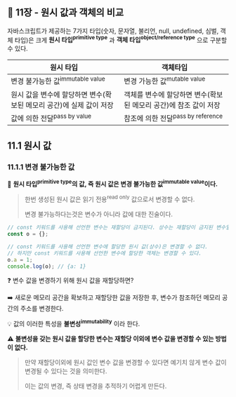## 🔖 11장 - 원시 값과 객체의 비교

자바스크립트가 제공하는 7가지 타입(숫자, 문자열, 불리언, null, undefined, 심벌, 객체 타입)은 크게
**원시 타입<sup>primitive type</sup>** 과 **객체 타입<sup>object/reference type</sup>** 으로 구분할 수 있다.

| 원시 타입                                    | 객체타입                                  | 
|------------------------------------------|---------------------------------------|
| 변경 불가능한 값<sup>immutable value</sup>      | 변경 가능한 값<sup>mutable value</sup>      |
 | 원시 값을 변수에 할당하면 변수(확보된 메모리 공간)에 실제 값이 저장  | 객체를 변수에 할당하면 변수(확보된 메모리 공간)에 참조 값이 저장 |
 | 값에 의한 전달<sup>pass by value</sup>         | 참조에 의한 전달<sup>pass by reference</sup> |

## 11.1 원시 값

### 11.1.1 변경 불가능한 값

📌 **원시 타입<sup>primitive type</sup>의 값,
즉 원시 값은 변경 불가능한 값<sup>immutable value</sup>이다.**

> 한번 생성된 원시 값은 읽기 전용<sup>read only</sup> 값으로서 변경할 수 없다.
> 
> 변경 불가능하다는것은 변수가 아니라 값에 대한 진술이다.

```javascript
// const 키워드를 사용해 선언한 변수는 재할당이 금지된다. 상수는 재할당이 금지된 변수일 뿐이다.
const o = {};

// const 키워드를 사용해 선언한 변수에 할당한 원시 값(상수)은 변경할 수 없다.
// 하지만 const 키워드를 사용해 선언한 변수에 할당한 객체는 변경할 수 있다.
o.a = 1;
console.log(o); // {a: 1}
```

❓ 변수 값을 변경하기 위해 원시 값을 재할당하면?

➡️ 새로운 메모리 공간을 확보하고 재할당한 값을 저장한 후, 변수가 참조하던 메모리 공간의 주소를 변경한다.

💡 값의 이러한 특성을 **불변성<sup>immutability</sup>** 이라 한다.

⚠️ **불변성을 갖는 원시 값을 할당한 변수는 재할당 이외에 변수 값을 변경할 수 있는 방법이 없다.**

> 만약 재할당이외에 원시 값인 변수 값을 변경할 수 있다면 예기치 않게 변수 값이 변경될 수 있다는 것을 의미한다.
> 
> 이는 값의 변경, 즉 상태 변경을 추적하기 어렵게 만든다.
